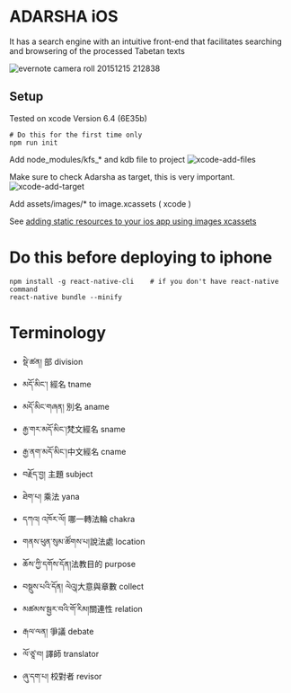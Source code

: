 # ADARSHA iOS
It has a search engine with an intuitive front-end that facilitates searching and browsering of the processed Tabetan texts

![evernote camera roll 20151215 212838](https://cloud.githubusercontent.com/assets/880569/11811953/a8713b84-a373-11e5-9830-f1debd44a7bd.png)


## Setup

Tested on xcode Version 6.4 (6E35b)


```
# Do this for the first time only
npm run init
```
Add node_modules/kfs_* and kdb file to project
![xcode-add-files](https://raw.githubusercontent.com/kmsheng/AdarshaIos/master/docs/xcode-add-files.png)

Make sure to check Adarsha as target, this is very important.
![xcode-add-target](https://cloud.githubusercontent.com/assets/880569/12003325/86eaacaa-ab54-11e5-8e98-00904641e117.jpg)


Add assets/images/* to image.xcassets ( xcode )

See [adding static resources to your ios app using images xcassets](https://facebook.github.io/react-native/docs/image.html#adding-static-resources-to-your-ios-app-using-images-xcassets)

# Do this before deploying to iphone

```
npm install -g react-native-cli    # if you don't have react-native command
react-native bundle --minify
```

# Terminology

* སྡེ་ཚན། 部 division
* མདོ་མིང་།   經名  tname
* མདོ་མིང་གཞན།  別名  aname
* རྒྱ་གར་མདོ་མིང་།梵文經名  sname
* རྒྱ་ནག་མདོ་མིང་།中文經名 cname
* བརྗོད་བྱ།  主題  subject
* ཐེག་པ། 乘法  yana
* དཀའ། འཁོར་ལོ། 哪一轉法輪  chakra
* གནས་ཕུན་སུམ་ཚོགས་པ།說法處  location
* ཆོས་ཀྱི་དགོས་དོན།法教目的  purpose
* བསྡུས་པའི་དོན། ལེའུ།大意與章數  collect
* མཚམས་སྦྱར་བའི་གོ་རིམ།關連性  relation
* རྒལ་ལན།  爭議  debate
* ལོ་ཙཱ་བ།  譯師  translator
* ཞུ་དག་པ།   校對者  revisor
